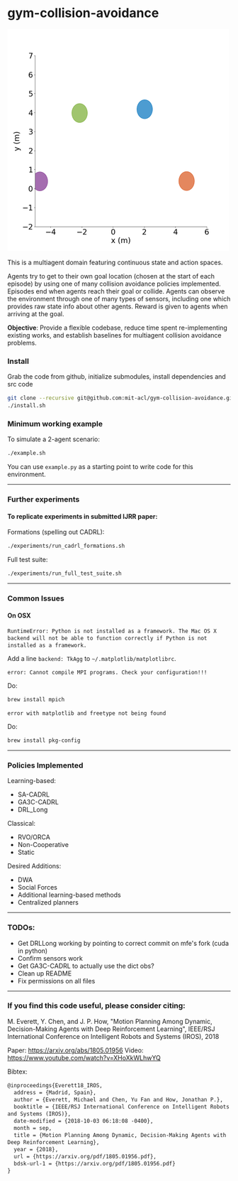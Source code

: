 # gym-collision-avoidance

<img src="misc/000_GA3C-CADRL-10_6agents.gif" width="500" alt="Agents spelling ``C''">

This is a multiagent domain featuring continuous state and action spaces.

Agents try to get to their own goal location (chosen at the start of each episode) by using one of many collision avoidance policies implemented.
Episodes end when agents reach their goal or collide.
Agents can observe the environment through one of many types of sensors, including one which provides raw state info about other agents.
Reward is given to agents when arriving at the goal.

**Objective**: Provide a flexible codebase, reduce time spent re-implementing existing works, and establish baselines for multiagent collision avoidance problems.

### Install

Grab the code from github, initialize submodules, install dependencies and src code
```bash
git clone --recursive git@github.com:mit-acl/gym-collision-avoidance.git
./install.sh
```

### Minimum working example

To simulate a 2-agent scenario:
```bash
./example.sh
```

You can use `example.py` as a starting point to write code for this environment.

---

### Further experiments

#### To replicate experiments in submitted IJRR paper:

Formations (spelling out CADRL):
```bash
./experiments/run_cadrl_formations.sh
```

Full test suite:
```bash
./experiments/run_full_test_suite.sh
```

---

### Common Issues

#### On OSX

```
RuntimeError: Python is not installed as a framework. The Mac OS X backend will not be able to function correctly if Python is not installed as a framework.
```

Add a line `backend: TkAgg` to `~/.matplotlib/matplotlibrc`.


```
error: Cannot compile MPI programs. Check your configuration!!!
```

Do:
```bash
brew install mpich
```

```
error with matplotlib and freetype not being found
```

Do:
```bash
brew install pkg-config
```

---

### Policies Implemented

Learning-based:
- SA-CADRL
- GA3C-CADRL
- DRL_Long

Classical:
- RVO/ORCA
- Non-Cooperative
- Static

Desired Additions:
- DWA
- Social Forces
- Additional learning-based methods
- Centralized planners

---

### TODOs:
- Get DRLLong working by pointing to correct commit on mfe's fork (cuda in python)
- Confirm sensors work
- Get GA3C-CADRL to actually use the dict obs?
- Clean up README
- Fix permissions on all files

---

### If you find this code useful, please consider citing:

M. Everett, Y. Chen, and J. P. How, "Motion Planning Among Dynamic, Decision-Making Agents with Deep Reinforcement Learning", IEEE/RSJ International Conference on Intelligent Robots and Systems (IROS), 2018

Paper: https://arxiv.org/abs/1805.01956
Video: https://www.youtube.com/watch?v=XHoXkWLhwYQ

Bibtex:
```
@inproceedings{Everett18_IROS,
  address = {Madrid, Spain},
  author = {Everett, Michael and Chen, Yu Fan and How, Jonathan P.},
  booktitle = {IEEE/RSJ International Conference on Intelligent Robots and Systems (IROS)},
  date-modified = {2018-10-03 06:18:08 -0400},
  month = sep,
  title = {Motion Planning Among Dynamic, Decision-Making Agents with Deep Reinforcement Learning},
  year = {2018},
  url = {https://arxiv.org/pdf/1805.01956.pdf},
  bdsk-url-1 = {https://arxiv.org/pdf/1805.01956.pdf}
}
```
